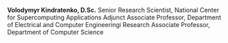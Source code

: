 <b>Volodymyr Kindratenko, D.Sc.</b>
Senior Research Scientist, National Center for Supercomputing Applications
Adjunct Associate Professor, Department of Electrical and Computer Engineeringi
Research Associate Professor, Department of Computer Science


<!---
kindrt/kindrt is a ✨ special ✨ repository because its `README.md` (this file) appears on your GitHub profile.
You can click the Preview link to take a look at your changes.
--->
